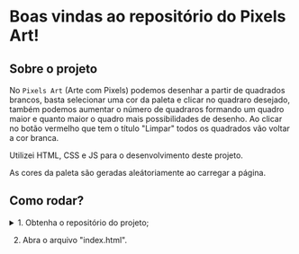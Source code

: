 # Boas vindas ao repositório do Pixels Art!

## Sobre o projeto

No `Pixels Art` (Arte com Pixels) podemos desenhar a partir de quadrados brancos, basta selecionar uma cor da paleta e clicar no quadraro desejado, também podemos aumentar o número de quadraros formando um quadro maior e quanto maior o quadro mais possibilidades de desenho. Ao clicar no botão vermelho que tem o título "Limpar" todos os quadrados vão voltar a cor branca.

Utilizei HTML, CSS e JS para o desenvolvimento deste projeto.

As cores da paleta são geradas aleátoriamente ao carregar a página.

## Como rodar?

<details>
  <summary>1. Obtenha o repositório do projeto;</summary><br/>

  Existem duas formas para se fazer isso:

  1. Clone o repositório na sua máquina: `git clone git@github.com:JVLENNY10/pixels-art.git`;
  2. baixe o aquivo `.zip` em sua máquina e extraia.
</details>

2. Abra o arquivo "index.html".

<!-- Olá, Tryber!
Esse é apenas um arquivo inicial para o README do seu projeto.
É essencial que você preencha esse documento por conta própria, ok?
Não deixe de usar nossas dicas de escrita de README de projetos, e deixe sua criatividade brilhar!
:warning: IMPORTANTE: você precisa deixar nítido:
- quais arquivos/pastas foram desenvolvidos por você; 
- quais arquivos/pastas foram desenvolvidos por outra pessoa estudante;
- quais arquivos/pastas foram desenvolvidos pela Trybe.
-->
